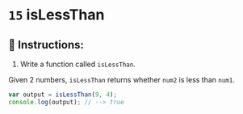 # `15` isLessThan

## 📝 Instructions:

1. Write a function called `isLessThan`.

Given 2 numbers, `isLessThan` returns whether `num2` is less than `num1`.

```Javascript
var output = isLessThan(9, 4);
console.log(output); // --> true
```